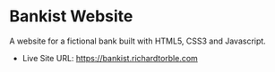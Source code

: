 # Bankist Website

A website for a fictional bank built with HTML5, CSS3 and Javascript.

- Live Site URL: https://bankist.richardtorble.com
